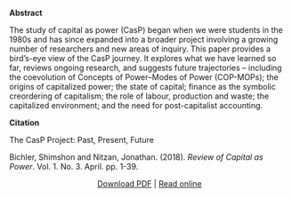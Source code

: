 <b>Abstract</b>

The study of capital as power (CasP) began when we were students in the 1980s and has since expanded into a broader project involving a growing number of researchers and new areas of inquiry. This paper provides a bird’s-eye view of the CasP journey. It explores what we have learned so far, reviews ongoing research, and suggests future trajectories – including the coevolution of Concepts of Power–Modes of Power (COP-MOPs); the origins of capitalized power; the state of capital; finance as the symbolic creordering of capitalism; the role of labour, production and waste; the capitalized environment; and the need for post-capitalist accounting.

<b>Citation</b>

The CasP Project: Past, Present, Future

Bichler, Shimshon and Nitzan, Jonathan. (2018). <i>Review of Capital as Power</i>. Vol. 1. No. 3. April. pp. 1-39.

<div style="text-align:center">
<a href="https://capitalaspower.com/wp-content/uploads/2019/10/The-CasP-Project-Past-Present-Future.pdf">Download PDF</a> | <a href="https://capitalaspower.com/2018/10/the-casp-project-past-present-future-2/">Read online</a>
</div>


